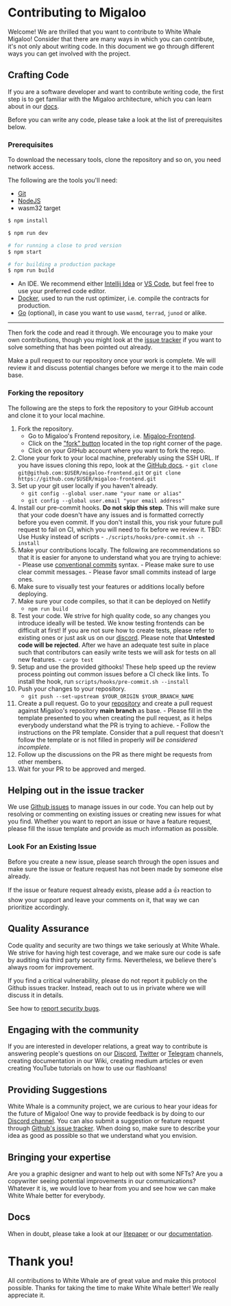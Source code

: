 # Contributing to Migaloo

Welcome! We are thrilled that you want to contribute to White Whale Migaloo! Consider that there are many ways in which you can contribute,
it's not only about writing code. In this document we go through different ways you can get involved with the project.

## Crafting Code

If you are a software developer and want to contribute writing code, the first step is to get familiar with
the Migaloo architecture, which you can learn about in our [docs](https://white-whale-defi-platform.github.io/docs/).

Before you can write any code, please take a look at the list of prerequisites below.

### Prerequisites

To download the necessary tools, clone the repository and so on, you need network access.

The following are the tools you'll need:

- [Git](https://git-scm.com/)
- [NodeJS](https://nodejs.org/en/)
- wasm32 target

```bash
$ npm install

$ npm run dev

# for running a close to prod version
$ npm start

# for building a production package
$ npm run build
```

- An IDE. We recommend either [Intellij Idea](https://www.jetbrains.com/idea/download/) or [VS Code](https://code.visualstudio.com/download),
  but feel free to use your preferred code editor.
- [Docker](https://www.docker.com/), used to run the rust optimizer, i.e. compile the contracts for production.
- [Go](https://go.dev/doc/install) (optional), in case you want to use `wasmd`, `terrad`, `junod` or alike.

---

Then fork the code and read it through. We encourage you to make your own contributions, though you might look at the
[issue tracker](https://github.com/White-Whale-Defi-Platform/migaloo-frontend/issues) if you want to solve something that has
been pointed out already.

Make a pull request to our repository once your work is complete. We will review it and discuss potential changes before
we merge it to the main code base.

### Forking the repository

The following are the steps to fork the repository to your GitHub account and clone it to your local machine.

1. Fork the repository.
   - Go to Migaloo's Frontend repository, i.e. [Migaloo-Frontend](https://github.com/White-Whale-Defi-Platform/migaloo-frontend).
   - Click on the ["fork" button](https://github.com/White-Whale-Defi-Platform/migaloo-frontend/fork) located in the top
     right corner of the page.
   - Click on your GitHub account where you want to fork the repo.
2. Clone your fork to your local machine, preferably using the SSH URL. If you have issues cloning this repo, look at the
   [GitHub docs](https://docs.github.com/en/repositories/creating-and-managing-repositories/cloning-a-repository). - `git clone git@github.com:$USER/migaloo-frontend.git` or `git clone https://github.com/$USER/migaloo-frontend.git`
3. Set up your git user locally if you haven't already.
   - `git config --global user.name "your name or alias"`
   - `git config --global user.email "your email address"`
4. Install our pre-commit hooks. **Do not skip this step**. This will make sure that your code doesn't have any issues and
   is formatted correctly before you even commit. If you don't install this, you risk your future pull request to fail on CI,
   which you will need to fix before we review it. TBD: Use Husky instead of scripts - `./scripts/hooks/pre-commit.sh --install`
5. Make your contributions locally. The following are recommendations so that it is easier for anyone to understand what
   you are trying to achieve: - Please use [conventional commits](https://conventionalcommits.org) syntax. - Please make sure to use clear commit messages. - Please favor small commits instead of large ones.
6. Make sure to visually test your features or additions locally before deploying.
7. Make sure your code compiles, so that it can be deployed on Netlify
   - `npm run build`
8. Test your code. We strive for high quality code, so any changes you introduce ideally will be tested. We know testing frontends
   can be difficult at first! If you are not sure how to create tests, please refer to existing ones or just ask us on our
   [discord](https://discordapp.com/channels/908044702794801233/987301947440767006). Please note that **Untested code will be rejected**. After we have an adequate test suite in place such that contributors can easily write tests we will ask for tests on all new features. - `cargo test`
9. Setup and use the provided githooks! These help speed up the review process pointing out common issues before a CI check like lints. To install the hook, run `scripts/hooks/pre-commit.sh --install`
10. Push your changes to your repository.
    - `git push --set-upstream $YOUR_ORIGIN $YOUR_BRANCH_NAME`
11. Create a pull request. Go to your [repository](https://github.com/$USER/migaloo-frontend.git) and create a pull request
    against Migaloo's repository **main branch** as base. - Please fill in the template presented to you when creating the pull request, as it helps everybody understand what the PR is trying to achieve. - Follow the instructions on the PR template. Consider that a pull request that doesn't follow the template or is not filled in properly _will be considered incomplete_.
12. Follow up the discussions on the PR as there might be requests from other members.
13. Wait for your PR to be approved and merged.

## Helping out in the issue tracker

We use [Github issues](https://github.com/White-Whale-Defi-Platform/migaloo-frontend/issues) to manage issues in our code.
You can help out by resolving or commenting on existing issues or creating new issues for what you find. Whether you want
to report an issue or have a feature request, please fill the issue template and provide as much information as possible.

### Look For an Existing Issue

Before you create a new issue, please search through the open issues and make sure the issue or feature request has not
been made by someone else already.

If the issue or feature request already exists, please add a 👍 reaction to show your support and leave your comments on it, that way we can prioritize accordingly.

## Quality Assurance

Code quality and security are two things we take seriously at White Whale. We strive for having high test coverage, and
we make sure our code is safe by auditing via third party security firms. Nevertheless, we believe there's always room for improvement.

If you find a critical vulnerability, please do not report it publicly on the Github issues tracker. Instead, reach out to us
in private where we will discuss it in details.

See how to [report security bugs](https://github.com/White-Whale-Defi-Platform/migaloo-frontend/blob/main/docs/SECURITY.md).

## Engaging with the community

If you are interested in developer relations, a great way to contribute is answering people's questions on our
[Discord](https://discord.com/invite/tSxyyCWgYX), [Twitter](https://twitter.com/WhiteWhaleDefi) or [Telegram](https://t.me/whitewhaleofficial)
channels, creating documentation in our Wiki, creating medium articles or even creating YouTube tutorials on how to use our flashloans!

## Providing Suggestions

White Whale is a community project, we are curious to hear your ideas for the future of Migaloo! One way to provide feedback
is by doing to our [Discord channel](https://discordapp.com/channels/908044702794801233/908044703373606954). You can also
submit a suggestion or feature request through [Github's issue tracker](https://github.com/White-Whale-Defi-Platform/migaloo-frontend/issues).
When doing so, make sure to describe your idea as good as possible so that we understand what you envision.

## Bringing your expertise

Are you a graphic designer and want to help out with some NFTs? Are you a copywriter seeing potential improvements in our communications?
Whatever it is, we would love to hear from you and see how we can make White Whale better for everybody.

## Docs

When in doubt, please take a look at our [litepaper](https://whitewhale.money/LitepaperV2.pdf) or our [documentation](<[https://white-whale-defi-platform.github.io/docs/](https://ww0-1.gitbook.io/migaloo-docs/)>).

# Thank you!

All contributions to White Whale are of great value and make this protocol possible. Thanks for taking the time to make
White Whale better! We really appreciate it.
